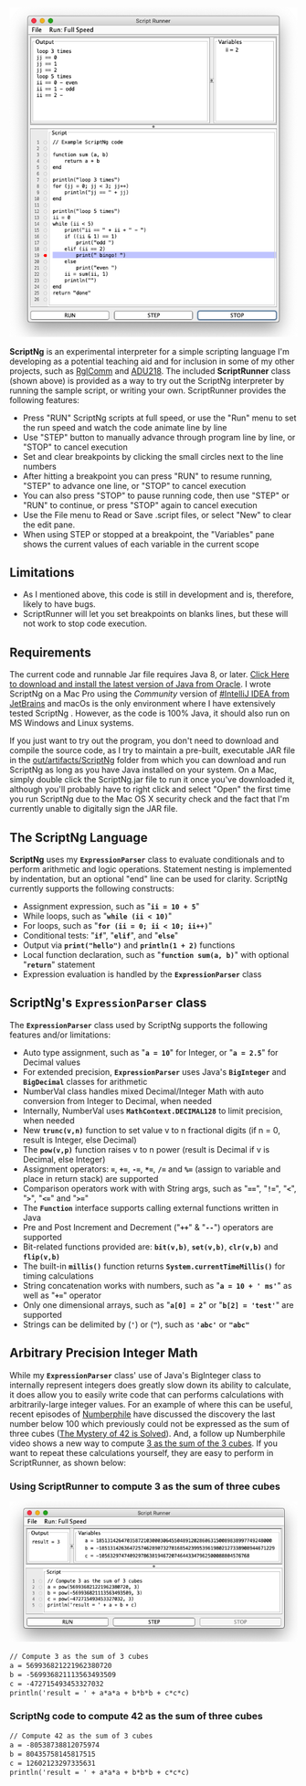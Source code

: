 <p align="center"><img src="https://github.com/wholder/ScriptNg/blob/master/images/ScriptRunner%20Screenshot.png?sanitize=true"></p>

**ScriptNg** is an experimental interpreter for a simple scripting language I'm developing as a potential teaching aid and for inclusion in some of my other projects, such as [RglComm](https://github.com/wholder/RglComm) and [ADU218](https://github.com/wholder/ADU218).  The included **ScriptRunner** class (shown above) is provided as a way to try out the ScriptNg interpreter by running the sample script, or writing your own.  ScriptRunner provides the following features:

   - Press "RUN" ScriptNg scripts at full speed, or use the "Run" menu to set the run speed and watch the code animate line by line
   - Use "STEP" button to manually advance through program line by line, or "STOP" to cancel execution
   - Set and clear breakpoints by clicking the small circles next to the line numbers
   - After hitting a breakpoint you can press "RUN" to resume running, "STEP" to advance one line, or "STOP" to cancel execution
   - You can also press "STOP" to pause running code, then use "STEP" or "RUN" to continue, or press "STOP" again to cancel execution
   - Use the File menu to Read or Save .script files, or select "New" to clear the edit pane.
   - When using STEP or stopped at a breakpoint, the "Variables" pane shows the current values of each variable in the current scope
   
## Limitations

  - As I mentioned above, this code is still in development and is, therefore, likely to have bugs.
  - ScriptRunner will let you set breakpoints on blanks lines, but these will not work to stop code execution.

## Requirements
The current code and runnable Jar file requires Java 8, or later.  [Click Here to download and install the latest version of Java from Oracle](https://www.java.com/en/download/).  I wrote ScriptNg on a Mac Pro using the _Community_ version of [#IntelliJ IDEA from JetBrains](https://www.jetbrains.com/idea/) and macOs is the only environment where I have extensively tested ScriptNg .  However, as the code is 100% Java, it should also run on MS Windows and Linux systems.

If you just want to try out the program, you don't need to download and compile the source code, as I try to maintain a pre-built, executable JAR file in the [out/artifacts/ScriptNg](https://github.com/wholder/ScriptNg/tree/master/out/artifacts/ScriptNg_jar) folder from which you can download and run ScriptNg as long as you have Java installed on your system.  On a Mac, simply double click the ScriptNg.jar file to run it once you've downloaded it, although you'll probably have to right click and select "Open" the  first time you run ScriptNg due to the Mac OS X security check and the fact that I'm currently unable to digitally sign the JAR file.

## The ScriptNg Language

**ScriptNg** uses my **`ExpressionParser`** class to evaluate conditionals and to perform arithmetic and logic operations.  Statement nesting is implemented by indentation, but an optional "end" line can be used for clarity.  ScriptNg currently supports the following constructs:

  - Assignment expression, such as "**`ii = 10 + 5`**"
  - While loops, such as "**`while (ii < 10)`**"
  - For loops, such as "**`for (ii = 0; ii < 10; ii++)`**"
  - Conditional tests: "**`if`**", "**`elif`**", and "**`else`**"
  - Output via **`print("hello")`** and **`println(1 + 2)`** functions
  - Local function declaration, such as "**`function sum(a, b)`**" with optional "**`return`**" statement
  - Expression evaluation is handled by the **`ExpressionParser`** class

## ScriptNg's **`ExpressionParser`** class

The **`ExpressionParser`** class used by ScriptNg supports the following features and/or limitations:

  - Auto type assignment, such as "**`a = 10`**" for Integer, or "**`a = 2.5`**" for Decimal values
  - For extended precision, **`ExpressionParser`** uses Java's **`BigInteger`** and **`BigDecimal`** classes for arithmetic
  - NumberVal class handles mixed Decimal/Integer Math with auto conversion from Integer to Decimal, when needed
  - Internally, NumberVal uses **`MathContext.DECIMAL128`** to limit precision, when needed
  - New **`trunc(v,n)`** function to set value v to n fractional digits (if n = 0, result is Integer, else Decimal)
  - The **`pow(v,p)`** function raises v to n power (result is Decimal if v is Decimal, else Integer)
  - Assignment operators: **`=`**, **`+=`**, **`-=`**, **`*=`**, **`/=`** and **`%=`** (assign to variable and place in return stack) are supported
  - Comparison operators work with with String args, such as "**`==`**", "**`!=`**", "**`<`**", "**`>`**", "**`<=`**" and "**`>=`**"
  - The **`Function`** interface supports calling external functions written in Java
  - Pre and Post Increment and Decrement ("**`++`**" & "**`--`**") operators are supported
  - Bit-related functions provided are: **`bit(v,b)`**, **`set(v,b)`**, **`clr(v,b)`** and **`flip(v,b)`**
  - The built-in **`millis()`** function returns **`System.currentTimeMillis()`** for timing calculations
  - String concatenation works with numbers, such as "**`a = 10 + ' ms'`**" as well as "**`+=`**" operator
  - Only one dimensional arrays, such as "**`a[0] = 2`**" or "**`b[2] = 'test'`**" are supported
  - Strings can be delimited by (**`'`**) or (**`"`**), such as **`'abc'`** or **`"abc"`**

## Arbitrary Precision Integer Math

While my **`ExpressionParser`** class' use of Java's BigInteger class to internally represent integers does greatly slow down its ability to calculate, it does allow you to easily write code that can performs calculations with arbitrarily-large integer values.  For an example of where this can be useful, recent episodes of [Numberphile](https://www.youtube.com/user/numberphile/videos) have discussed the discovery the last number below 100 which previously could not be expressed as the sum of three cubes ([The Mystery of 42 is Solved](https://www.youtube.com/watch?v=zyG8Vlw5aAw)).  And, a follow up Numberphile video shows a new way to compute [3 as the sum of the 3 cubes](https://www.youtube.com/watch?v=GXhzZAem7k0&t=732s).  If you want to repeat these calculations yourself, they are easy to perform in ScriptRunner, as shown below: 

### Using ScriptRunner to compute 3 as the sum of three cubes

<p align="center"><img src="https://github.com/wholder/ScriptNg/blob/master/images/Cubes3.png?sanitize=true"></p>

    // Compute 3 as the sum of 3 cubes
    a = 569936821221962380720
    b = -569936821113563493509
    c = -472715493453327032
    println('result = ' + a*a*a + b*b*b + c*c*c)

### ScriptNg code to compute 42 as the sum of three cubes

    // Compute 42 as the sum of 3 cubes
    a = -80538738812075974
    b = 80435758145817515
    c = 12602123297335631
    println('result = ' + a*a*a + b*b*b + c*c*c)
